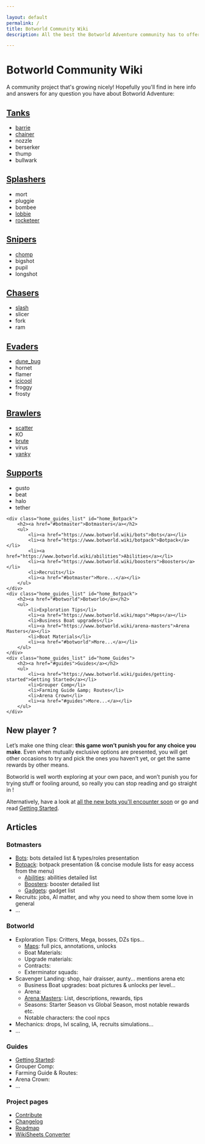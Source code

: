 ```yaml
---

layout: default
permalink: /
title: Botworld Community Wiki
description: All the best the Botworld Adventure community has to offer to help you progress through this awesome game ! Robopedia, Guides, Maps, and more...

---
```


# Botworld Community Wiki

A community project that's growing nicely! Hopefully you'll find in here info and answers for any question you have about Botworld Adventure:

<div id="site_toc">
	<div class="home_botType_list" id="home_Tanks">
		<h2 id="Tanks"><a href="/bots#tanks">Tanks</a></h2>
		<ul>
			<!-- <a href="/"></a> -->
			<li><a href="/barrie">barrie</a></li>
			<li><a href="/chainer">chainer</a></li>
			<li>nozzle</li>
			<li>berserker</li>
			<li>thump</li>
			<li>bullwark</li>
		</ul>
	</div>
	<div class="home_botType_list" id="home_Splashers">
		<h2 id="Splashers"><a href="/bots#splashers">Splashers</a></h2>
		<ul>
			<!-- <a href="/"></a> -->
			<li>mort</li>
			<li>pluggie</li>
			<li>bombee</li>
			<li><a href="/lobbie">lobbie</a></li>
			<li><a href="/rocketeer">rocketeer</a></li>
		</ul>
	</div>
	<div class="home_botType_list" id="home_Snipers">
		<h2 id="Snipers"><a href="/bots#snipers">Snipers</a></h2>
		<ul>
			<!-- <a href="/"></a> -->
			<li><a href="/chomp">chomp</a></li>
			<li>bigshot</li>
			<li>pupil</li>
			<li>longshot</li>
		</ul>
	</div>
	<div class="home_botType_list" id="home_Chasers">
		<h2 id="Chasers"><a href="/bots#chasers">Chasers</a></h2>
		<ul>
			<!-- <a href="/"></a> -->
			<li><a href="/slash">slash</a></li>
			<li>slicer</li>
			<li>fork</li>
			<li>ram</li>
		</ul>
	</div>
	<div class="home_botType_list" id="home_Evaders">
		<h2 id="Evaders"><a href="/bots#evaders">Evaders</a></h2>
		<ul>
			<!-- <a href="/"></a> -->
			<li><a href="/dune-bug">dune_bug</a></li>
			<li>hornet</li>
			<li>flamer</li>
			<li><a href="/icicool">icicool</a></li>
			<li>froggy</li>
			<li>frosty</li>
		</ul>
	</div>
	<div class="home_botType_list" id="home_Brawlers">
		<h2 id="Brawlers"><a href="/bots#brawlers">Brawlers</a></h2>
		<ul>
			<!-- <a href="/"></a> -->
			<li><a href="/scatter">scatter</a></li>
			<li>KO</li>
			<li><a href="/brute">brute</a></li>
			<li>virus</li>
			<li><a href="/yanky">yanky</a></li>
		</ul>
	</div>
	<div class="home_botType_list" id="home_Supports">
		<h2 id="Supports"><a href="/bots#supports">Supports</a></h2>
		<ul>
			<!-- <a href="/"></a> -->
			<li>gusto</li>
			<li>beat</li>
			<li>halo</li>
			<li>tether</li>
		</ul>
	</div>

	<div class="home_guides_list" id="home_Botpack">
		<h2><a href="#botmaster">Botmasters</a></h2>
		<ul>
			<li><a href="https://www.botworld.wiki/bots">Bots</a></li>
			<li><a href="https://www.botworld.wiki/botpack">Botpack</a></li>
			<li><a href="https://www.botworld.wiki/abilities">Abilities</a></li>
			<li><a href="https://www.botworld.wiki/boosters">Boosters</a></li>
			<li>Recruits</li>
			<li><a href="#botmaster">More...</a></li>
		</ul>
	</div>
	<div class="home_guides_list" id="home_Botpack">
		<h2><a href="#botworld">Botworld</a></h2>
		<ul>
			<li>Exploration Tips</li>
			<li><a href="https://www.botworld.wiki/maps">Maps</a></li>
			<li>Business Boat upgrades</li>
			<li><a href="https://www.botworld.wiki/arena-masters">Arena Masters</a></li>
			<li>Boat Materials</li>
			<li><a href="#botworld">More...</a></li>
		</ul>
	</div>
	<div class="home_guides_list" id="home_Guides">
		<h2><a href="#guides">Guides</a></h2>
		<ul>
			<li><a href="https://www.botworld.wiki/guides/getting-started">Getting Started</a></li>
			<li>Grouper Comp</li>
			<li>Farming Guide &amp; Routes</li>
			<li>Arena Crown</li>
			<li><a href="#guides">More...</a></li>
		</ul>
	</div>
</div>

## New player ?

Let’s make one thing clear: **this game won’t punish you for any choice you make**. Even when mutually exclusive options are presented, you will get other occasions to try and pick the ones you haven’t yet, or get the same rewards by other means.

Botworld is well worth exploring at your own pace, and won’t punish you for trying stuff or fooling around, so really you can stop reading and go straight in !

Alternatively, have a look at [all the new bots you'll encounter soon](https://www.botworld.wiki/bots) or go and read [Getting Started](https://www.botworld.wiki/guides/getting-started).
<span class="menu-link-target" id="all"></span>
<span class="menu-link-target" id="botmaster"></span>

## Articles

### Botmasters

- [Bots](https://www.botworld.wiki/bots): bots detailed list & types/roles presentation
- [Botpack](https://www.botworld.wiki/botpack): botpack presentation (& concise module lists for easy access from the menu) 
	- [Abilities](https://www.botworld.wiki/abilities): abilities detailed list
	- [Boosters](https://www.botworld.wiki/boosters): booster detailed list
	- [Gadgets](https://www.botworld.wiki/gadgets): gadget list
- Recruits: jobs, AI matter, and why you need to show them some love in general
- ...
<span class="menu-link-target" id="universe"></span>

### Botworld

- Exploration Tips: Critters, Mega, bosses, DZs tips...
	- [Maps](https://www.botworld.wiki/maps): full pics, annotations, unlocks
	- Boat Materials:
	- Upgrade materials: 
	- Contracts:
	- Exterminator squads:
- Scavenger Landing: shop, hair draisser, aunty... mentions arena etc
	- Business Boat upgrades: boat pictures & unlocks per level...
	- Arena:
	- [Arena Masters](https://www.botworld.wiki/arena-masters): List, descriptions, rewards, tips
	- Seasons: Starter Season vs Global Season, most notable rewards etc.
	- Notable characters: the cool npcs
- Mechanics: drops, lvl scaling, IA, recruits simulations...
- ...
<span class="menu-link-target" id="guides"></span>

### Guides

- [Getting Started](https://www.botworld.wiki/guides/getting-started): 
- Grouper Comp:
- Farming Guide &amp; Routes:
- Arena Crown:
- ...
### Project pages

- [Contribute](https://www.botworld.wiki/contribute)
- [Changelog](https://www.botworld.wiki/changelog)
- [Roadmap](https://www.botworld.wiki/roadmap)
- [WikiSheets Converter](https://www.botworld.wiki/converter)
